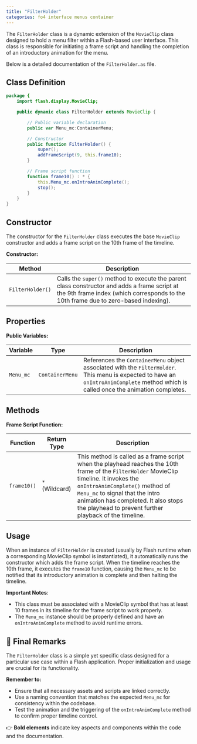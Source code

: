 ```yaml
---
title: "FilterHolder"
categories: fo4 interface menus container
---
```


The `FilterHolder` class is a dynamic extension of the `MovieClip` class designed to hold a menu filter within a Flash-based user interface.
This class is responsible for initiating a frame script and handling the completion of an introductory animation for the menu.

Below is a detailed documentation of the `FilterHolder.as` file.

## Class Definition

```actionscript
package {
    import flash.display.MovieClip;

    public dynamic class FilterHolder extends MovieClip {

        // Public variable declaration
        public var Menu_mc:ContainerMenu;

        // Constructor
        public function FilterHolder() {
            super();
            addFrameScript(9, this.frame10);
        }

        // Frame script function
        function frame10() : * {
            this.Menu_mc.onIntroAnimComplete();
            stop();
        }
    }
}
```

## Constructor

The constructor for the `FilterHolder` class executes the base `MovieClip` constructor and adds a frame script on the 10th frame of the timeline.

**Constructor:**

| Method | Description |
| ------ | ----------- |
| `FilterHolder()` | Calls the `super()` method to execute the parent class constructor and adds a frame script at the 9th frame index (which corresponds to the 10th frame due to zero-based indexing). |

## Properties

**Public Variables:**

| Variable | Type | Description |
| -------- | ---- | ----------- |
| `Menu_mc` | `ContainerMenu` | References the `ContainerMenu` object associated with the `FilterHolder`. This menu is expected to have an `onIntroAnimComplete` method which is called once the animation completes. |

## Methods

**Frame Script Function:**

| Function | Return Type | Description |
| -------- | ----------- | ----------- |
| `frame10()` | `*` (Wildcard) | This method is called as a frame script when the playhead reaches the 10th frame of the `FilterHolder` MovieClip timeline. It invokes the `onIntroAnimComplete()` method of `Menu_mc` to signal that the intro animation has completed. It also stops the playhead to prevent further playback of the timeline. |

## Usage

When an instance of `FilterHolder` is created (usually by Flash runtime when a corresponding MovieClip symbol is instantiated), it automatically runs the constructor which adds the frame script.
When the timeline reaches the 10th frame, it executes the `frame10` function, causing the `Menu_mc` to be notified that its introductory animation is complete and then halting the timeline.

**Important Notes**:

- This class must be associated with a MovieClip symbol that has at least 10 frames in its timeline for the frame script to work properly.
- The `Menu_mc` instance should be properly defined and have an `onIntroAnimComplete` method to avoid runtime errors.

## 📝 Final Remarks

The `FilterHolder` class is a simple yet specific class designed for a particular use case within a Flash application.
Proper initialization and usage are crucial for its functionality.

**Remember to:**

- Ensure that all necessary assets and scripts are linked correctly.
- Use a naming convention that matches the expected `Menu_mc` for consistency within the codebase.
- Test the animation and the triggering of the `onIntroAnimComplete` method to confirm proper timeline control.

👉 **Bold elements** indicate key aspects and components within the code and the documentation.
